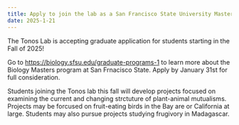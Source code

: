 ```yaml
---
title: Apply to join the lab as a San Francisco State University Masters Student!
date: 2025-1-21
---
```


The Tonos Lab is accepting graduate application for students starting in the Fall of 2025! 

<!--more-->

Go to https://biology.sfsu.edu/graduate-programs-1 to learn more about the Biology Masters program at San Frnacisco State. Apply by January 31st for full consideration.

Students joining the Tonos lab this fall will develop projects focused on examining the current and changing strctuture of plant-animal mutualisms. Projects may be forcused on fruit-eating birds in the Bay are or California at large. Students may also pursue projects studying frugivory in Madagascar.  